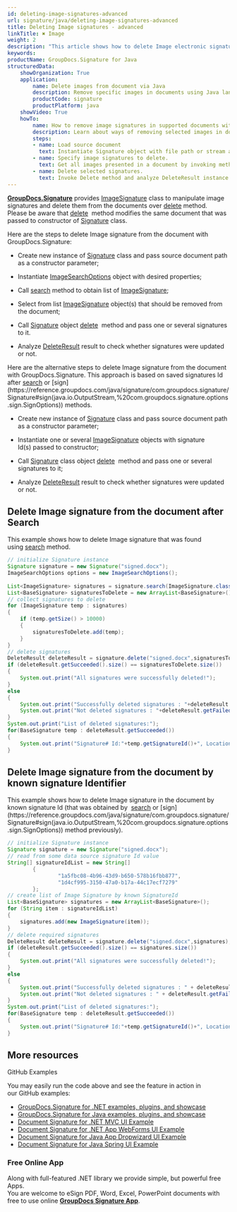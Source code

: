 ```yaml
---
id: deleting-image-signatures-advanced
url: signature/java/deleting-image-signatures-advanced
title: Deleting Image signatures - advanced
linkTitle: ✖ Image
weight: 2
description: "This article shows how to delete Image electronic signatures different ways with GroupDocs.Signature API."
keywords: 
productName: GroupDocs.Signature for Java
structuredData:
    showOrganization: True
    application:    
        name: Delete images from document via Java    
        description: Remove specific images in documents using Java language by GroupDocs.Signature for Java APIs
        productCode: signature
        productPlatform: java 
    showVideo: True
    howTo:
        name: How to remove image signatures in supported documents with Java 
        description: Learn about ways of removing selected images in document using Java
        steps:
        - name: Load source document
          text: Instantiate Signature object with file path or stream as a constructor parameter will load the document. 
        - name: Specify image signatures to delete. 
          text: Get all images presented in a document by invoking method Search passing ImageSearchOptions. Select only suitable barcode signatures in case if it is needed.
        - name: Delete selected signatures. 
          text: Invoke Delete method and analyze DeleteResult instance.
---
```

[**GroupDocs.Signature**](https://products.groupdocs.com/signature/java) provides [ImageSignature](https://reference.groupdocs.com/java/signature/com.groupdocs.signature.domain.signatures/ImageSignature) class to manipulate image signatures and delete them from the documents over [delete](https://reference.groupdocs.com/java/signature/com.groupdocs.signature/Signature#delete(java.io.OutputStream,%20com.groupdocs.signature.domain.signatures.BaseSignature)) method.  
Please be aware that [delete](https://reference.groupdocs.com/java/signature/com.groupdocs.signature/Signature#delete(java.io.OutputStream,%20com.groupdocs.signature.domain.signatures.BaseSignature))  method modifies the same document that was passed to constructor of [Signature](https://reference.groupdocs.com/java/signature/com.groupdocs.signature/Signature) class.

Here are the steps to delete Image signature from the document with GroupDocs.Signature:

*   Create new instance of [Signature](https://reference.groupdocs.com/java/signature/com.groupdocs.signature/Signature) class and pass source document path as a constructor parameter;
    
*   Instantiate [ImageSearchOptions](https://reference.groupdocs.com/java/signature/com.groupdocs.signature.options.search/ImageSearchOptions) object with desired properties;
    
*   Call [search](https://reference.groupdocs.com/java/signature/com.groupdocs.signature/Signature#search(java.lang.Class,%20com.groupdocs.signature.options.search.SearchOptions)) method to obtain list of [ImageSignature](https://reference.groupdocs.com/java/signature/com.groupdocs.signature.domain.signatures/ImageSignature);  
    
*   Select from list [ImageSignature](https://reference.groupdocs.com/java/signature/com.groupdocs.signature.domain.signatures/ImageSignature) object(s) that should be removed from the document;  
    
*   Call [Signature](https://reference.groupdocs.com/java/signature/com.groupdocs.signature/Signature) object [delete](https://reference.groupdocs.com/java/signature/com.groupdocs.signature/Signature#delete(java.io.OutputStream,%20com.groupdocs.signature.domain.signatures.BaseSignature))  method and pass one or several signatures to it.
    
*   Analyze [DeleteResult](https://reference.groupdocs.com/java/signature/com.groupdocs.signature.domain/DeleteResult) result to check whether signatures were updated or not.

Here are the alternative steps to delete Image signature from the document with GroupDocs.Signature. This approach is based on saved signatures Id after [search](https://reference.groupdocs.com/java/signature/com.groupdocs.signature/Signature#search(java.lang.Class,%20com.groupdocs.signature.options.search.SearchOptions)) or [sign](https://reference.groupdocs.com/java/signature/com.groupdocs.signature/Signature#sign(java.io.OutputStream,%20com.groupdocs.signature.options.sign.SignOptions)) methods.

*   Create new instance of [Signature](https://reference.groupdocs.com/java/signature/com.groupdocs.signature/Signature) class and pass source document path as a constructor parameter;
    
*   Instantiate one or several [ImageSignature](https://reference.groupdocs.com/java/signature/com.groupdocs.signature.domain.signatures/ImageSignature) objects with signature Id(s) passed to constructor;  
    
*   Call [Signature](https://reference.groupdocs.com/java/signature/com.groupdocs.signature/Signature) class object [delete](https://reference.groupdocs.com/java/signature/com.groupdocs.signature/Signature#delete(java.io.OutputStream,%20com.groupdocs.signature.domain.signatures.BaseSignature))  method and pass one or several signatures to it;
    
*   Analyze [DeleteResult](https://reference.groupdocs.com/java/signature/com.groupdocs.signature.domain/DeleteResult) result to check whether signatures were updated or not. 

## Delete Image signature from the document after Search

This example shows how to delete Image signature that was found using [search](https://reference.groupdocs.com/java/signature/com.groupdocs.signature/Signature#search(java.lang.Class,%20com.groupdocs.signature.options.search.SearchOptions)) method.

```java
// initialize Signature instance
Signature signature = new Signature("signed.docx");
ImageSearchOptions options = new ImageSearchOptions();
 
List<ImageSignature> signatures = signature.search(ImageSignature.class, options);
List<BaseSignature> signaturesToDelete = new ArrayList<BaseSignature>();
// collect signatures to delete
for (ImageSignature temp : signatures)
{
    if (temp.getSize() > 10000)
    {
        signaturesToDelete.add(temp);
    }
}
// delete signatures
DeleteResult deleteResult = signature.delete("signed.docx",signaturesToDelete);
if (deleteResult.getSucceeded().size() == signaturesToDelete.size())
{
    System.out.print("All signatures were successfully deleted!");
}
else
{
    System.out.print("Successfully deleted signatures : "+deleteResult.getSucceeded().size());
    System.out.print("Not deleted signatures : "+deleteResult.getFailed().size());
}
System.out.print("List of deleted signatures:");
for(BaseSignature temp : deleteResult.getSucceeded())
{
    System.out.print("Signature# Id:"+temp.getSignatureId()+", Location: "+temp.getLeft()+"x"+temp.getTop()+". Size: "+temp.getWidth()+"x"+temp.getHeight());
}
```

## Delete Image signature from the document by known signature Identifier

This example shows how to delete Image signature in the document by known signature Id (that was obtained by  [search](https://reference.groupdocs.com/java/signature/com.groupdocs.signature/Signature#search(java.lang.Class,%20com.groupdocs.signature.options.search.SearchOptions)) or [sign](https://reference.groupdocs.com/java/signature/com.groupdocs.signature/Signature#sign(java.io.OutputStream,%20com.groupdocs.signature.options.sign.SignOptions)) method previously).

```java
// initialize Signature instance
Signature signature = new Signature("signed.docx");
// read from some data source signature Id value
String[] signatureIdList = new String[]
        {
                "1a5fbc08-4b96-43d9-b650-578b16fbb877",
                "1d4cf995-3150-47a0-b17a-44c17ecf7279"
        };
// create list of Image Signature by known SignatureId
List<BaseSignature> signatures = new ArrayList<BaseSignature>();
for (String item : signatureIdList)
{
    signatures.add(new ImageSignature(item));
}
// delete required signatures
DeleteResult deleteResult = signature.delete("signed.docx",signatures);
if (deleteResult.getSucceeded().size() == signatures.size())
{
    System.out.print("All signatures were successfully deleted!");
}
else
{
    System.out.print("Successfully deleted signatures : " + deleteResult.getSucceeded().size());
    System.out.print("Not deleted signatures : " + deleteResult.getFailed().size());
}
System.out.print("List of deleted signatures:");
for(BaseSignature temp : deleteResult.getSucceeded())
{
    System.out.print("Signature# Id:"+temp.getSignatureId()+", Location: "+temp.getLeft()+"x"+temp.getTop()+". Size: "+temp.getWidth()+"x"+temp.getHeight());
}
```

## More resources

GitHub Examples 

You may easily run the code above and see the feature in action in our GitHub examples:

*   [GroupDocs.Signature for .NET examples, plugins, and showcase](https://github.com/groupdocs-signature/GroupDocs.Signature-for-.NET)    
*   [GroupDocs.Signature for Java examples, plugins, and showcase](https://github.com/groupdocs-signature/GroupDocs.Signature-for-Java)    
*   [Document Signature for .NET MVC UI Example](https://github.com/groupdocs-signature/GroupDocs.Signature-for-.NET-MVC)    
*   [Document Signature for .NET App WebForms UI Example](https://github.com/groupdocs-signature/GroupDocs.Signature-for-.NET-WebForms)    
*   [Document Signature for Java App Dropwizard UI Example](https://github.com/groupdocs-signature/GroupDocs.Signature-for-Java-Dropwizard)   
*   [Document Signature for Java Spring UI Example](https://github.com/groupdocs-signature/GroupDocs.Signature-for-Java-Spring)
    

### Free Online App  

Along with full-featured .NET library we provide simple, but powerful free Apps.  
You are welcome to eSign PDF, Word, Excel, PowerPoint documents with free to use online **[GroupDocs Signature App](https://products.groupdocs.app/signature)**.
